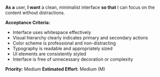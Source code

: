 **As a** user, **I want** a clean, minimalist interface **so that** I can focus on the content without distractions.

**Acceptance Criteria:**
- Interface uses whitespace effectively
- Visual hierarchy clearly indicates primary and secondary actions
- Color scheme is professional and non-distracting
- Typography is readable and appropriately sized
- UI elements are consistently styled
- Interface is free of unnecessary decoration or complexity

**Priority:** Medium
**Estimated Effort:** Medium (M)